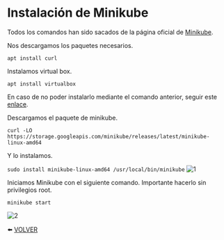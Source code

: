 # Instalación de Minikube

Todos los comandos han sido sacados de la página oficial de [Minikube](https://minikube.sigs.k8s.io/docs/start/).

Nos descargamos los paquetes necesarios.

```apt install curl```

Instalamos virtual box.

```apt install virtualbox```

En caso de no poder instalarlo mediante el comando anterior, seguir este [enlace](https://github.com/kikeloppez/Kubernetes-KubeCTL/blob/main/contenido/cuatro.md).

Descargamos el paquete de minikube.

```curl -LO https://storage.googleapis.com/minikube/releases/latest/minikube-linux-amd64```

Y lo instalamos.

```sudo install minikube-linux-amd64 /usr/local/bin/minikube```
![1](https://github.com/kikeloppez/Kubernetes-KubeCTL/blob/main/contenido/uno/1.png)

Iniciamos Minikube con el siguiente comando. Importante hacerlo sin privilegios root.

```minikube start```

![2](https://github.com/kikeloppez/Kubernetes-KubeCTL/blob/main/contenido/uno/2.png)

:arrow_left: [VOLVER](https://github.com/kikeloppez/Kubernetes-KubeCTL)
